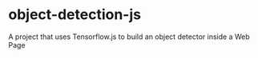 # object-detection-js
A project that uses Tensorflow.js to build an object detector inside a Web Page

